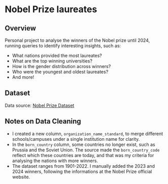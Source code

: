 
# Nobel Prize laureates

## Overview
Personal project to analyse the winners of the Nobel prize until 2024, running queries to identify interesting insights, such as:

- What nations provided the most laureates?
- What are the top winning universities?
- How is the gender distribution across winners?
- Who were the youngest and oldest laureates?
- And more!

## Dataset
Data source: [Nobel Prize Dataset](https://www.kaggle.com/datasets/joebeachcapital/nobel-prize)

## Notes on Data Cleaning
- I created a new column, `organization_name_standard`, to merge different schools/campuses under a single institution name for clarity.
- In the `born_country` column, some countries no longer exist, such as Prussia and the Soviet Union. The source made the `born_country_code` reflect which these countries are today, and that was my criteria for analysing the nations with more winners.
- The dataset ranges from 1901-2022. I manually added the 2023 and 2024 winners, following the informations at the Nobel Prize official website.
